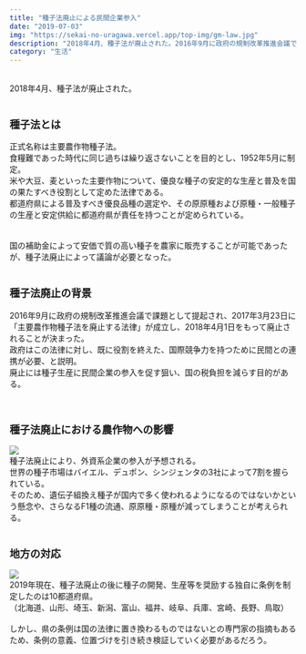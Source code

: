 ```yaml
---
title: "種子法廃止による民間企業参入"
date: "2019-07-03"
img: "https://sekai-no-uragawa.vercel.app/top-img/gm-law.jpg"
description: "2018年4月、種子法が廃止された。2016年9月に政府の規制改革推進会議で課題として提起され、2017年3月23日に「主要農作物種子法を廃止する法律」が成立し、2018年4月1日をもって廃止されることが決定した。"
category: "生活"
---
```


<br>
2018年4月、種子法が廃止された。
<br>
<br>

<h3><font size="4"><b>種子法とは</b></font></h3>
正式名称は主要農作物種子法。<br>
食糧難であった時代に同じ過ちは繰り返さないことを目的とし、1952年5月に制定。<br>
米や大豆、麦といった主要作物について、優良な種子の安定的な生産と普及を国の果たすべき役割として定めた法律である。<br>
都道府県による普及すべき優良品種の選定や、その原原種および原種・一般種子の生産と安定供給に都道府県が責任を持つことが定められている。<br>
<br>
<br>
国の補助金によって安価で質の高い種子を農家に販売することが可能であったが、種子法廃止によって議論が必要となった。<br>
<br>
<h3><font size="4"><b>種子法廃止の背景</b></font></h3>
2016年9月に政府の規制改革推進会議で課題として提起され、2017年3月23日に「主要農作物種子法を廃止する法律」が成立し、2018年4月1日をもって廃止されることが決まった。<br>
政府はこの法律に対し、既に役割を終えた、国際競争力を持つために民間との連携が必要、と説明。<br>
廃止には種子生産に民間企業の参入を促す狙い、国の税負担を減らす目的がある。<br>
<br>
<br>
<h3><font size="4"><b>種子法廃止における農作物への影響</b></font></h3>
<img src="https://cdn-ak.f.st-hatena.com/images/fotolife/t/tarotarosanba/20190703/20190703173911.jpg">
<br>
種子法廃止により、外資系企業の参入が予想される。<br>
世界の種子市場はバイエル、デュポン、シンジェンタの3社によって7割を握られている。<br>
そのため、遺伝子組換え種子が国内で多く使われるようになるのではないかという懸念や、さらなるF1種の流通、原原種・原種が減ってしまうことが考えられる。<br>
<br>
<h3><font size="4"><b>地方の対応</b></font></h3>
<img src="https://cdn-ak.f.st-hatena.com/images/fotolife/t/tarotarosanba/20190703/20190703172151.jpg">
<br>
2019年現在、種子法廃止の後に種子の開発、生産等を奨励する独自に条例を制定したのは10都道府県。<br>
（北海道、山形、埼玉、新潟、富山、福井、岐阜、兵庫、宮崎、長野、鳥取）<br>
<br>
しかし、県の条例は国の法律に置き換わるものではないとの専門家の指摘もあるため、条例の意義、位置づけを引き続き検証していく必要があるだろう。<br>
<br>
<br>

